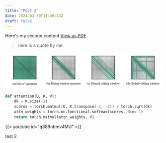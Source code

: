 ```yaml
---
title: "Post 2"
date: 2024-03-30T11:49:13Z
draft: false
---
```


Here's my second content [View as PDF](/posts/file/Attention_Mechanisms.pdf). 

> Here is a quote by me 

![my alt text](/img/longformer.png)


```python
def attention(Q, K, V):
    dk = K.size(-1)
    scores = torch.matmul(Q, K.transpose(-2, -1)) / torch.sqrt(dk)
    attn_weights = torch.nn.functional.softmax(scores, dim=-1)
    return torch.matmul(attn_weights, V)
```

{{< youtube id="q389nbmv4MU" >}}

test 2 
